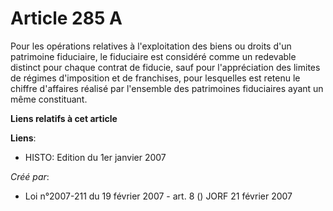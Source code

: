 # Article 285 A

Pour les opérations relatives à l'exploitation des biens ou droits d'un patrimoine fiduciaire, le fiduciaire est considéré
comme un redevable distinct pour chaque contrat de fiducie, sauf pour l'appréciation des limites de régimes d'imposition et
de franchises, pour lesquelles est retenu le chiffre d'affaires réalisé par l'ensemble des patrimoines fiduciaires ayant un
même constituant.

**Liens relatifs à cet article**

**Liens**:

  - HISTO: Edition du 1er janvier 2007

_Créé par_:

  - Loi n°2007-211 du 19 février 2007 - art. 8 () JORF 21 février 2007
